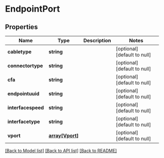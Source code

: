 # EndpointPort

## Properties
Name | Type | Description | Notes
------------ | ------------- | ------------- | -------------
**cabletype** | **string** |  | [optional] [default to null]
**connectortype** | **string** |  | [optional] [default to null]
**cfa** | **string** |  | [optional] [default to null]
**endpointuuid** | **string** |  | [optional] [default to null]
**interfacespeed** | **string** |  | [optional] [default to null]
**interfacetype** | **string** |  | [optional] [default to null]
**vport** | [**array[Vport]**](Vport.md) |  | [optional] [default to null]

[[Back to Model list]](../README.md#documentation-for-models) [[Back to API list]](../README.md#documentation-for-api-endpoints) [[Back to README]](../README.md)


